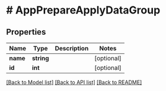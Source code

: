 # # AppPrepareApplyDataGroup

## Properties

Name | Type | Description | Notes
------------ | ------------- | ------------- | -------------
**name** | **string** |  | [optional]
**id** | **int** |  | [optional]

[[Back to Model list]](../../README.md#models) [[Back to API list]](../../README.md#endpoints) [[Back to README]](../../README.md)
